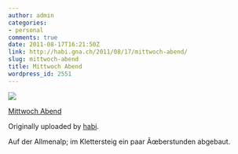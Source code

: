 ```yaml
---
author: admin
categories:
- personal
comments: true
date: 2011-08-17T16:21:50Z
link: http://habi.gna.ch/2011/08/17/mittwoch-abend/
slug: mittwoch-abend
title: Mittwoch Abend
wordpress_id: 2551
---
```


[![](http://farm7.static.flickr.com/6077/6053397038_d279e2df96_m.jpg)](http://www.flickr.com/photos/habi/6053397038/)
   

 
  [Mittwoch Abend](http://www.flickr.com/photos/habi/6053397038/)
    

  Originally uploaded by [habi](http://www.flickr.com/photos/habi/).
 



Auf der Allmenalp; im Klettersteig ein paar Ãœberstunden abgebaut.
  

